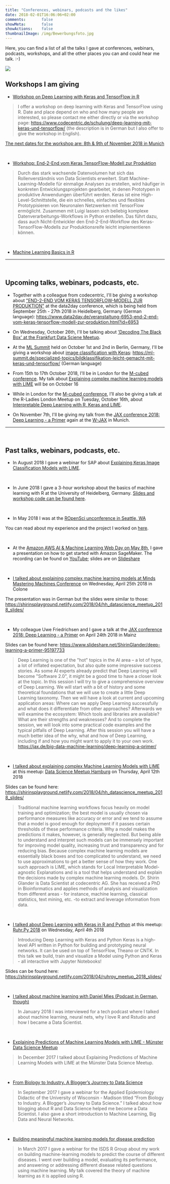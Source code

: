 ```yaml
---
title: "Conferences, webinars, podcasts and the likes"
date: 2018-02-01T16:06:06+02:00
comments:       false
showMeta:       false
showActions:    false
thumbnailImage: /img/Bewerbungsfoto.jpg
---
```


Here, you can find a list of all the talks I gave at conferences, webinars, podcasts, workshops, and all the other places you can and could hear me talk. :-)

![](https://secure.meetupstatic.com/s/img/5455565085016210254/logo/svg/logo--script.svg)

## Workshops I am giving

- [Workshop on Deep Learning with Keras and TensorFlow in R](https://shirinsplayground.netlify.com/2017/11/deep_learning_keras_tensorflow/)

> I offer a workshop on deep learning with Keras and TensorFlow using R.
Date and place depend on who and how many people are interested, so please contact me either directly or via the workshop page: https://www.codecentric.de/schulung/deep-learning-mit-keras-und-tensorflow/ (the description is in German but I also offer to give the workshop in English).

[The next dates for the workshop are: 8th & 9th of November 2018 in Munich](https://www.codecentric.de/schulung/deep-learning-mit-keras-und-tensorflow/)

<br>

- [Workshop: End-2-End vom Keras TensorFlow-Modell zur Produktion](https://www.codecentric.de/schulung/end-2-end-vom-keras-tensorflow-modell-zur-produktion/#schulung-detail)

> Durch das stark wachsende Datenvolumen hat sich das Rollenverständnis von Data Scientists erweitert. Statt Machine-Learning-Modelle für einmalige Analysen zu erstellen,  wird häufiger in konkreten Entwicklungsprojekten gearbeitet, in denen Prototypen in produktive Anwendungen überführt werden.
Keras ist eine High-Level-Schnittstelle, die ein schnelles, einfaches und flexibles Prototypisieren von Neuronalen Netzwerken mit TensorFlow ermöglicht. Zusammen mit Luigi lassen sich beliebig komplexe Datenverarbeitungs-Workflows in Python erstellen. Das führt dazu, dass auch Nicht-Entwickler den End-2-End-Workflow des Keras-TensorFlow-Modells zur Produktionsreife leicht
implementieren können.

<br>

- [Machine Learning Basics in R](https://shirinsplayground.netlify.com/2018/06/intro_to_ml_workshop_heidelberg/)

---

<br>

## Upcoming talks, webinars, podcasts, etc.

- Together with a colleague from codecentric, I'll be giving a workshop about ["END-2-END VOM KERAS TENSORFLOW-MODELL ZUR PRODUKTION"](https://www.data2day.de/veranstaltung-6953-end-2-end-vom-keras-tensorflow-modell-zur-produktion.html?id=6953) at the data2day conference, which is being held from September 25th - 27th 2018 in Heidelberg, Germany (German language):
https://www.data2day.de/veranstaltung-6953-end-2-end-vom-keras-tensorflow-modell-zur-produktion.html?id=6953

- On Wednesday, October 26th, I'll be talking about ['Decoding The Black Box' at the Frankfurt Data Sciene Meetup](https://shirinsplayground.netlify.com/2018/09/ffm_datascience_meetup/).

- At the [ML Summit](https://www.ml-summit.de) held on October 1st and 2nd in Berlin, Germany, I'll be giving a workshop about [image classification with Keras](https://ml-summit.de/specialized-topics/bildklassifikation-leicht-gemacht-mit-keras-und-tensorflow/): https://ml-summit.de/specialized-topics/bildklassifikation-leicht-gemacht-mit-keras-und-tensorflow/ (German language)

- From 15th to 17th October 2018, I'll be in London for the [M-cubed conference](https://www.mcubed.london/). My talk about [Explaining complex machine learning models with LIME](https://www.mcubed.london/sessions/explaining-complex-machine-learning-models-lime/) will be on October 16

- While in London for the [M-cubed conference](https://www.mcubed.london/sessions/explaining-complex-machine-learning-models-lime/), I’ll also be giving a talk at the R-Ladies London Meetup on Tuesday, October 16th, about [Interpretable Deep Learning with R, Keras and LIME](https://shirinsplayground.netlify.com/2018/09/rladieslondontalk/).

- On November 7th, I'll be giving my talk from the [JAX conference 2018: Deep Learning - a Primer](https://shirinsplayground.netlify.com/2018/01/jax2018/) again at the [W-JAX](https://jax.de/big-data-machine-learning/deep-learning-a-primer/) in Munich.

---

<br>

## Past talks, webinars, podcasts, etc.

- In August 2018 I gave a webinar for SAP about [Explaining Keras Image Classification Models with LIME](https://shirinsplayground.netlify.com/2018/08/sap_webinar_slides/).


<br>

- In June 2018 I gave a 3-hour workshop about the basics of machine learning with R at the University of Heidelberg, Germany. [Slides and workshop code can be found here](https://shirinsplayground.netlify.com/2018/06/intro_to_ml_workshop_heidelberg/).

<br>

- In May 2018 I was at the [ROpenSci unconference in Seattle, WA](http://unconf18.ropensci.org/)

You can read about my experience and the project I worked on [here](https://shirinsplayground.netlify.com/2018/05/ropensci_unconf18/).

<br>

- At the [Amazon AWS AI & Machine Learning Web Day on May 8th](https://aws.amazon.com/de/events/web-days-2018/), I gave a presentation on how to get started with Amazon SageMaker. The recording can be found on [YouTube](https://youtu.be/lQmcXAN7GJ4); slides are on [Slideshare](https://www.slideshare.net/AWSAktuell/ai-machine-learning-web-day-wie-gelingt-der-einstieg-in-amazon-sagemaker-prsentiert-von-codecentric)

<br>

- [I talked about explaining complex machine learning models at Minds Mastering Machines Conference](https://shirinsplayground.netlify.com/2018/02/m3_2018/) on Wednesday, April 25th 2018 in Colone

The presentation was in German but the slides were similar to those: https://shirinsplayground.netlify.com/2018/04/hh_datascience_meetup_2018_slides/

<br>

- My colleague Uwe Friedrichsen and I gave a talk at the [JAX conference 2018: Deep Learning - a Primer](https://shirinsplayground.netlify.com/2018/01/jax2018/) on April 24th 2018 in Mainz

Slides can be found here: https://www.slideshare.net/ShirinGlander/deep-learning-a-primer-95197733

> Deep Learning is one of the "hot" topics in the AI area – a lot of hype, a lot of inflated expectation, but also quite some impressive success stories. As some AI experts already predict that Deep Learning will become "Software 2.0", it might be a good time to have a closer look at the topic. In this session I will try to give a comprehensive overview of Deep Learning. We will start with a bit of history and some theoretical foundations that we will use to create a little Deep Learning taxonomy. Then we will have a look at current and upcoming application areas: Where can we apply Deep Learning successfully and what does it differentiate from other approaches? Afterwards we will examine the ecosystem: Which tools and libraries are available? What are their strengths and weaknesses? And to complete the session, we will look into some practical code examples and the typical pitfalls of Deep Learning. After this session you will have a much better idea of the why, what and how of Deep Learning, including if and how you might want to apply it to your own work. https://jax.de/big-data-machine-learning/deep-learning-a-primer/

<br>

- [I talked about explaining complex Machine Learning Models with LIME](https://shirinsplayground.netlify.com/2018/03/meetup_talk_ruhrpy_april_18/) at this meetup: [Data Science Meetup Hamburg](https://www.meetup.com/Hamburg-Data-Science-Meetup/events/244145443/) on Thursday, April 12th 2018

Slides can be found here: https://shirinsplayground.netlify.com/2018/04/hh_datascience_meetup_2018_slides/

> Traditional machine learning workflows focus heavily on model training and optimization; the best model is usually chosen via performance measures like accuracy or error and we tend to assume that a model is good enough for deployment if it passes certain thresholds of these performance criteria. Why a model makes the predictions it makes, however, is generally neglected. But being able to understand and interpret such models can be immensely important for improving model quality, increasing trust and transparency and for reducing bias. Because complex machine learning models are essentially black boxes and too complicated to understand, we need to use approximations to get a better sense of how they work. One such approach is LIME, which stands for Local Interpretable Model-agnostic Explanations and is a tool that helps understand and explain the decisions made by complex machine learning models.
Dr. Shirin Glander is Data Scientist at codecentric AG. She has received a PhD in Bioinformatics and applies methods of analysis and visualization from different areas - for instance, machine learning, classical statistics, text mining, etc. -to extract and leverage information from data.

<br>

- [I talked about Deep Learning with Keras in R and Python](https://shirinsplayground.netlify.com/2018/03/meetup_talk_ruhrpy_april_18/) at this meetup: [Ruhr.Py 2018](https://www.meetup.com/Ruhr-py/events/248093628/) on Wednesday, April 4th 2018

> Introducing Deep Learning with Keras and Python
Keras is a high-level API written in Python for building and prototyping neural networks. It can be used on top of TensorFlow, Theano or CNTK. In this talk we build, train and visualize a Model using Python and Keras - all interactive with Jupyter Notebooks!

Slides can be found here: https://shirinsplayground.netlify.com/2018/04/ruhrpy_meetup_2018_slides/

<br>

- [I talked about machine learning with Daniel Mies (Podcast in German, though)](https://shirinsplayground.netlify.com/2018/02/herr_mies_wills_wissen/)

> In January 2018 I was interviewed for a tech podcast where I talked about machine learning, neural nets, why I love R and Rstudio and how I became a Data Scientist.

<br>

- [Explaining Predictions of Machine Learning Models with LIME - Münster Data Science Meetup](https://shirinsplayground.netlify.com/2017/12/lime_sketchnotes/)

> In December 2017 I talked about Explaining Predictions of Machine Learning Models with LIME at the Münster Data Science Meetup.

<br>

- [From Biology to Industry. A Blogger’s Journey to Data Science](https://shiring.github.io/blogging/2017/09/20/webinar_biology_to_data_science)

> In September 2017 I gave a webinar for the Applied Epidemiology Didactic of the University of Wisconsin - Madison titled “From Biology to Industry. A Blogger’s Journey to Data Science.”
I talked about how blogging about R and Data Science helped me become a Data Scientist. I also gave a short introduction to Machine Learning, Big Data and Neural Networks.

<br>

- [Building meaningful machine learning models for disease prediction](https://shiring.github.io/machine_learning/2017/03/31/webinar_code)

> In March 2017 I gave a webinar for the ISDS R Group about my work on building machine-learning models to predict the course of different diseases. I went over building a model, evaluating its performance, and answering or addressing different disease related questions using machine learning. My talk covered the theory of machine learning as it is applied using R.